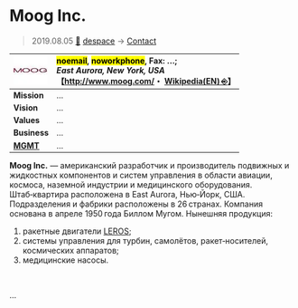 # Moog Inc.
> 2019.08.05 [🚀](../../index/index.md) [despace](../index.md) → [Contact](../contact.md)

|[![](../f/contact/m/moog_inc_logo1_thumb.webp)](../f/contact/m/moog_inc_logo1.webp)|<mark>noemail</mark>, <mark>noworkphone</mark>, Fax: …;<br> *East Aurora, New York, USA*<br> 【<http://www.moog.com/>・ [Wikipedia(EN) ⎆](https://en.wikipedia.org/wiki/Moog_Inc.)】|
|:--|:--|
|**Mission**|…|
|**Vision**|…|
|**Values**|…|
|**Business**|…|
|**[MGMT](../mgmt.md)**|…|

**Moog Inc.** — американский разработчик и производитель подвижных и жидкостных компонентов и систем управления в области авиации, космоса, наземной индустрии и медицинского оборудования. Штаб‑квартира расположена в East Aurora, Нью‑Йорк, США. Подразделения и фабрики расположены в 26 странах. Компания основана в апреле 1950 года Биллом Мугом. Нынешняя продукция:

   1. ракетные двигатели [LEROS](../leros.md);
   1. системы управления для турбин, самолётов, ракет‑носителей, космических аппаратов;
   1. медицинские насосы.

<p style="page-break-after:always"> </p>

…
